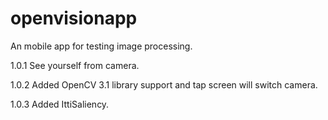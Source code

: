 # openvisionapp
An mobile app for testing image processing.

1.0.1 See yourself from camera.

1.0.2 Added OpenCV 3.1 library support and tap screen will switch camera.

1.0.3 Added IttiSaliency.
